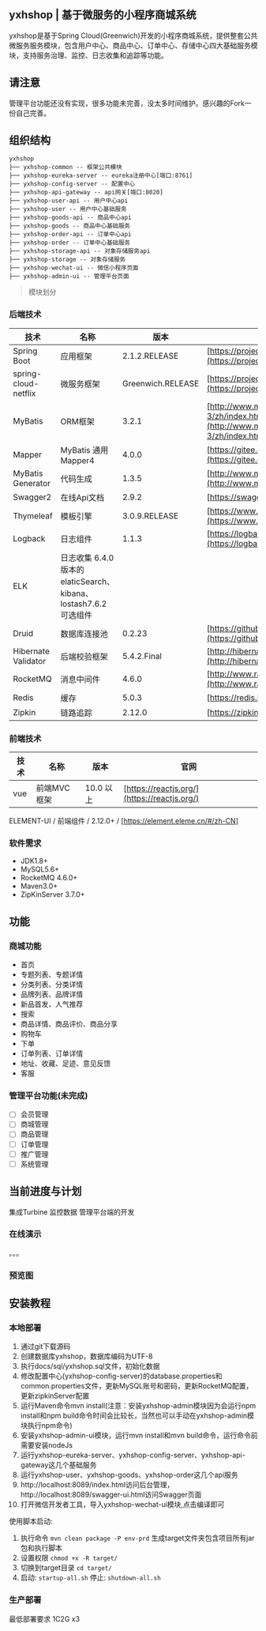 yxhshop |  基于微服务的小程序商城系统
---
yxhshop是基于Spring Cloud(Greenwich)开发的小程序商城系统，提供整套公共微服务服务模块，包含用户中心、商品中心、订单中心、存储中心四大基础服务模块，支持服务治理、监控、日志收集和追踪等功能。

## 请注意

管理平台功能还没有实现，很多功能未完善，没太多时间维护。感兴趣的Fork一份自己完善。

## 组织结构

```
yxhshop
├── yxhshop-common -- 框架公共模块
├── yxhshop-eureka-server -- eureka注册中心[端口:8761]
├── yxhshop-config-server -- 配置中心
├── yxhshop-api-gateway -- api网关[端口:8020]
├── yxhshop-user-api -- 用户中心api
├── yxhshop-user -- 用户中心基础服务
├── yxhshop-goods-api -- 商品中心api
├── yxhshop-goods -- 商品中心基础服务
├── yxhshop-order-api -- 订单中心api
├── yxhshop-order -- 订单中心基础服务
├── yxhshop-storage-api -- 对象存储服务api
├── yxhshop-storage -- 对象存储服务
├── yxhshop-wechat-ui -- 微信小程序页面
├── yxhshop-admin-ui -- 管理平台页面
```

> 模块划分


### 后端技术

技术 | 名称 | 版本 | 官网
----|------|----|----
Spring Boot | 应用框架 | 2.1.2.RELEASE | [https://projects.spring.io/spring-boot/](https://projects.spring.io/spring-boot/)
spring-cloud-netflix | 微服务框架 | Greenwich.RELEASE | [https://projects.spring.io/spring-cloud/](https://projects.spring.io/spring-boot/)
MyBatis | ORM框架 | 3.2.1 |  [http://www.mybatis.org/mybatis-3/zh/index.html](http://www.mybatis.org/mybatis-3/zh/index.html)
Mapper | MyBatis 通用 Mapper4 | 4.0.0 |  [https://gitee.com/free/Mapper](https://gitee.com/free/Mapper)
MyBatis Generator | 代码生成 | 1.3.5 |  [http://www.mybatis.org/generator/index.html](http://www.mybatis.org/generator/index.html)
Swagger2 | 在线Api文档 | 2.9.2 |  [https://swagger.io/](https://swagger.io/)
Thymeleaf | 模板引擎 | 3.0.9.RELEASE |  [https://www.thymeleaf.org/](https://www.thymeleaf.org/)
Logback | 日志组件 | 1.1.3 |  [https://logback.qos.ch](https://logback.qos.ch/)
ELK | 日志收集 6.4.0版本的elaticSearch、kibana、lostash7.6.2  可选组件
Druid | 数据库连接池 | 0.2.23 |  [https://github.com/alibaba/druid](https://github.com/alibaba/druid)
Hibernate Validator | 后端校验框架 | 5.4.2.Final | [http://hibernate.org/validator/](http://hibernate.org/validator/)
RocketMQ | 消息中间件 | 4.6.0 | [http://www.rabbitmq.com/](http://www.rabbitmq.com/)
Redis | 缓存 | 5.0.3 | [https://redis.io/](https://redis.io/)
Zipkin | 链路追踪 | 2.12.0 | [https://zipkin.io/](https://zipkin.io/)

### 前端技术

技术 | 名称 | 版本 |  官网
----|------|----|----
vue | 前端MVC框架 | 10.0 以上|  [https://reactjs.org/](https://reactjs.org/)
ELEMENT-UI / 前端组件 / 2.12.0+ / [https://element.eleme.cn/#/zh-CN]

### 软件需求

- JDK1.8+
- MySQL5.6+
- RocketMQ 4.6.0+
- Maven3.0+
- ZipKinServer 3.7.0+

## 功能

### 商城功能

- 首页
- 专题列表、专题详情
- 分类列表、分类详情
- 品牌列表、品牌详情
- 新品首发、人气推荐
- 搜索
- 商品详情、商品评价、商品分享
- 购物车
- 下单
- 订单列表、订单详情
- 地址、收藏、足迹、意见反馈
- 客服

### 管理平台功能(未完成)

-  [ ]  会员管理
-  [ ]  商城管理
-  [ ]  商品管理
-  [ ]  订单管理
-  [ ]  推广管理
-  [ ] 系统管理

## 当前进度与计划
集成Turbine 监控数据
管理平台端的开发

### 在线演示

。。。

### 预览图



## 安装教程

### 本地部署

1. 通过git下载源码
2. 创建数据库yxhshop，数据库编码为UTF-8
3. 执行docs/sql/yxhshop.sql文件，初始化数据
4. 修改配置中心(yxhshop-config-server)的database.properties和common.properties文件，更新MySQL账号和密码，更新RocketMQ配置，更新zipkinServer配置
5. 运行Maven命令mvn install(注意：安装yxhshop-admin模块因为会运行npm install和npm build命令时间会比较长，当然也可以手动在yxhshop-admin模块执行npm命令)
6. 安装yxhshop-admin-ui模块，运行mvn install和mvn build命令，运行命令前需要安装nodeJs
7. 运行yxhshop-eureka-server、yxhshop-config-server、yxhshop-api-gateway这几个基础服务
8. 运行yxhshop-user、yxhshop-goods、yxhshop-order这几个api服务
9. http://localhost:8089/index.html访问后台管理，http://localhost:8089/swagger-ui.html访问Swagger页面
10. 打开微信开发者工具，导入yxhshop-wechat-ui模块,点击编译即可

使用脚本启动: 
1. 执行命令 `mvn clean package -P env-prd` 生成target文件夹包含项目所有jar包和执行脚本
2. 设置权限 `chmod +x -R target/`
4. 切换到target目录 `cd target/`
3. 启动: `startup-all.sh` 停止: `shutdown-all.sh`

### 生产部署

最低部署要求  1C2G x3





